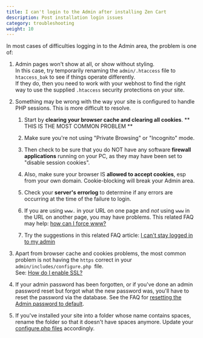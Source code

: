 ```yaml
---
title: I can't login to the Admin after installing Zen Cart
description: Post installation login issues 
category: troubleshooting
weight: 10
---
```


In most cases of difficulties logging in to the Admin area, the problem is one of:

1.  Admin pages won't show at all, or show without styling.  
    In this case, try temporarily renaming the `admin/.htaccess` file to `htaccess_bak` to see if things operate differently.  
    If they do, then you need to work with your webhost to find the right way to use the supplied `.htaccess` security protections on your site.  

2.  Something may be wrong with the way your site is configured to handle PHP sessions. This is more difficult to resolve.  

    1.  Start by **clearing your browser cache and clearing all cookies**. ** THIS IS THE MOST COMMON PROBLEM **
    2.  Make sure you're not using "Private Browsing" or "Incognito" mode.  

    3.  Then check to be sure that you do NOT have any software **firewall applications** running on your PC, as they may have been set to "disable session cookies".  

    4.  Also, make sure your browser IS **allowed to accept cookies**, esp from your own domain. Cookie-blocking will break your Admin area.  

    5.  Check your **server's errorlog** to determine if any errors are occurring at the time of the failure to login.

    6.  If you are using `www.` in your URL on one page and *not* using `www`  in the URL on another page, you may have problems. This related FAQ may help: [how can I force www?](/user/miscellaneous/force_www/) 

    7.  Try the suggestions in this related FAQ article: [I can't stay logged in to my admin](/user/troubleshooting/cant_stay_logged_in_admin/)

3.  Apart from browser cache and cookies problems, the most common problem is not having the `https` correct in your `admin/includes/configure.php`  file.  
    See: [How do I enable SSL?](/user/installing/enable_ssl/)

4.  If your admin password has been forgotten, or if you've done an admin password reset but forgot what the new password was, you'll have to reset the password via the database. See the FAQ for [resetting the Admin password to default](/user/troubleshooting/reset_admin_password/). 

5.  If you've installed your site into a folder whose name contains spaces, rename the folder so that it doesn't have spaces anymore. Update your [configure.php files](/user/miscellaneous/configure/) accordingly.

